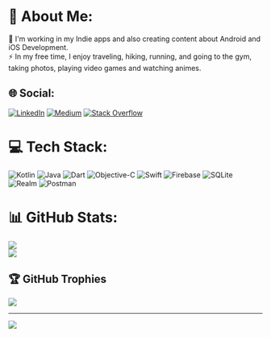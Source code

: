 # 💫 About Me:
🔭 I'm working in my Indie apps and also creating content about Android and iOS Development.<br>⚡ In my free time, I enjoy traveling, hiking, running, and going to the gym, taking photos, playing video games and watching animes.


## 🌐 Social:
[![LinkedIn](https://img.shields.io/badge/LinkedIn-%230077B5.svg?logo=linkedin&logoColor=white)](https://linkedin.com/in/netolobo) [![Medium](https://img.shields.io/badge/Medium-12100E?logo=medium&logoColor=white)](https://medium.com/@@desilio) [![Stack Overflow](https://img.shields.io/badge/-Stackoverflow-FE7A16?logo=stack-overflow&logoColor=white)](https://stackoverflow.com/users/5418366)  

# 💻 Tech Stack:
![Kotlin](https://img.shields.io/badge/kotlin-%237F52FF.svg?style=for-the-badge&logo=kotlin&logoColor=white)
![Java](https://img.shields.io/badge/java-%23ED8B00.svg?style=for-the-badge&logo=openjdk&logoColor=white) ![Dart](https://img.shields.io/badge/dart-%230175C2.svg?style=for-the-badge&logo=dart&logoColor=white) ![Objective-C](https://img.shields.io/badge/OBJECTIVE--C-%233A95E3.svg?style=for-the-badge&logo=apple&logoColor=white) ![Swift](https://img.shields.io/badge/swift-F54A2A?style=for-the-badge&logo=swift&logoColor=white) ![Firebase](https://img.shields.io/badge/firebase-%23039BE5.svg?style=for-the-badge&logo=firebase) ![SQLite](https://img.shields.io/badge/sqlite-%2307405e.svg?style=for-the-badge&logo=sqlite&logoColor=white) ![Realm](https://img.shields.io/badge/Realm-39477F?style=for-the-badge&logo=realm&logoColor=white) ![Postman](https://img.shields.io/badge/Postman-FF6C37?style=for-the-badge&logo=postman&logoColor=white)
# 📊 GitHub Stats:
![](https://github-readme-streak-stats.herokuapp.com/?user=netolobo&theme=dark&hide_border=false)<br/>
![](https://github-readme-stats.vercel.app/api/top-langs/?username=netolobo&theme=dark&hide_border=false&include_all_commits=true&count_private=true&layout=compact)

## 🏆 GitHub Trophies
![](https://github-profile-trophy.vercel.app/?username=netolobo&theme=radical&no-frame=false&no-bg=false&margin-w=4)

---
[![](https://visitcount.itsvg.in/api?id=netolobo&icon=0&color=10)](https://visitcount.itsvg.in)






